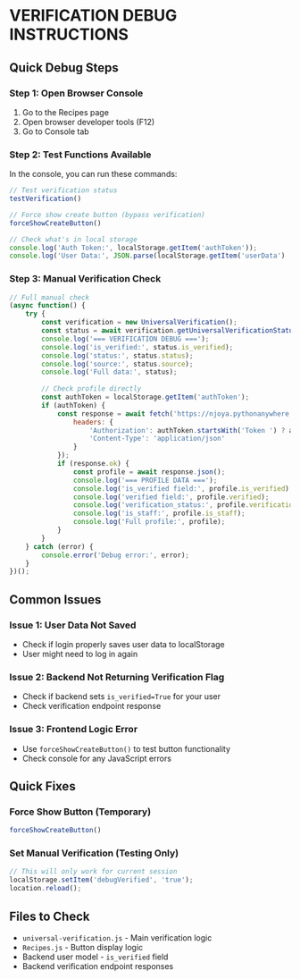 # VERIFICATION DEBUG INSTRUCTIONS

## Quick Debug Steps

### Step 1: Open Browser Console
1. Go to the Recipes page
2. Open browser developer tools (F12)
3. Go to Console tab

### Step 2: Test Functions Available

In the console, you can run these commands:

```javascript
// Test verification status
testVerification()

// Force show create button (bypass verification)
forceShowCreateButton()

// Check what's in local storage
console.log('Auth Token:', localStorage.getItem('authToken'));
console.log('User Data:', JSON.parse(localStorage.getItem('userData') || '{}'));
```

### Step 3: Manual Verification Check

```javascript
// Full manual check
(async function() {
    try {
        const verification = new UniversalVerification();
        const status = await verification.getUniversalVerificationStatus();
        console.log('=== VERIFICATION DEBUG ===');
        console.log('is_verified:', status.is_verified);
        console.log('status:', status.status);
        console.log('source:', status.source);
        console.log('Full data:', status);
        
        // Check profile directly
        const authToken = localStorage.getItem('authToken');
        if (authToken) {
            const response = await fetch('https://njoya.pythonanywhere.com/api/users/profile/', {
                headers: {
                    'Authorization': authToken.startsWith('Token ') ? authToken : `Token ${authToken}`,
                    'Content-Type': 'application/json'
                }
            });
            if (response.ok) {
                const profile = await response.json();
                console.log('=== PROFILE DATA ===');
                console.log('is_verified field:', profile.is_verified);
                console.log('verified field:', profile.verified);
                console.log('verification_status:', profile.verification_status);
                console.log('is_staff:', profile.is_staff);
                console.log('Full profile:', profile);
            }
        }
    } catch (error) {
        console.error('Debug error:', error);
    }
})();
```

## Common Issues

### Issue 1: User Data Not Saved
- Check if login properly saves user data to localStorage
- User might need to log in again

### Issue 2: Backend Not Returning Verification Flag
- Check if backend sets `is_verified=True` for your user
- Check verification endpoint response

### Issue 3: Frontend Logic Error
- Use `forceShowCreateButton()` to test button functionality
- Check console for any JavaScript errors

## Quick Fixes

### Force Show Button (Temporary)
```javascript
forceShowCreateButton()
```

### Set Manual Verification (Testing Only)
```javascript
// This will only work for current session
localStorage.setItem('debugVerified', 'true');
location.reload();
```

## Files to Check
- `universal-verification.js` - Main verification logic
- `Recipes.js` - Button display logic
- Backend user model - `is_verified` field
- Backend verification endpoint responses
